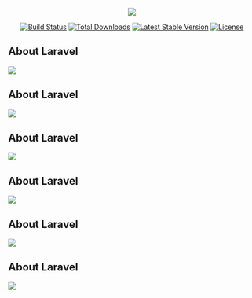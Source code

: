 <p align="center"><img src="https://laravel.com/assets/img/components/logo-laravel.svg"></p>

<p align="center">
<a href="https://travis-ci.org/laravel/framework"><img src="https://travis-ci.org/laravel/framework.svg" alt="Build Status"></a>
<a href="https://packagist.org/packages/laravel/framework"><img src="https://poser.pugx.org/laravel/framework/d/total.svg" alt="Total Downloads"></a>
<a href="https://packagist.org/packages/laravel/framework"><img src="https://poser.pugx.org/laravel/framework/v/stable.svg" alt="Latest Stable Version"></a>
<a href="https://packagist.org/packages/laravel/framework"><img src="https://poser.pugx.org/laravel/framework/license.svg" alt="License"></a>
</p>

## About Laravel

<img src="https://github.com/Treeandsaw/laravel-crud/blob/master/1.jpg">



## About Laravel

<img src="https://github.com/Treeandsaw/laravel-crud/blob/master/2.jpg">



## About Laravel

<img src="https://github.com/Treeandsaw/laravel-crud/blob/master/3.jpg">



## About Laravel

<img src="https://github.com/Treeandsaw/laravel-crud/blob/master/4.jpg">



## About Laravel

<img src="https://github.com/Treeandsaw/laravel-crud/blob/master/5.jpg">



## About Laravel

<img src="https://github.com/Treeandsaw/laravel-crud/blob/master/6.png">

